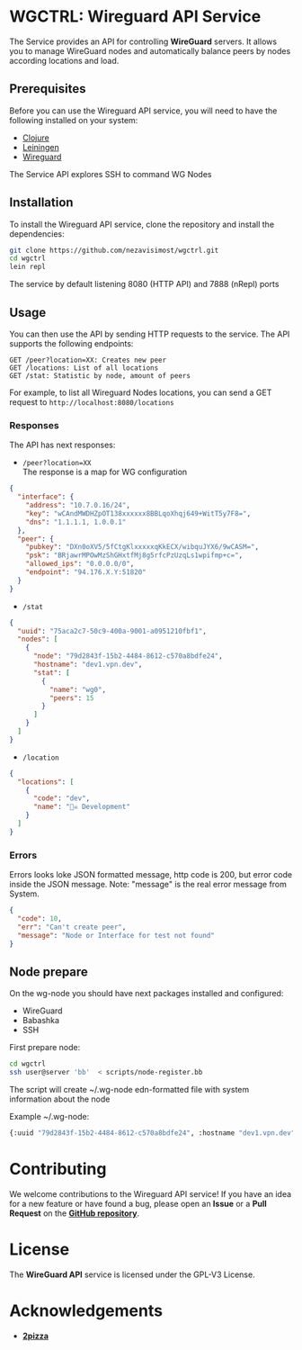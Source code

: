 # WGCTRL: Wireguard API Service

The Service provides an API for controlling **WireGuard** servers.
It allows you to manage WireGuard nodes and automatically
balance peers by nodes according locations and load.

## Prerequisites

Before you can use the Wireguard API service, you will need to have the following installed on your system:

- [Clojure](https://clojure.org/)
- [Leiningen](https://leiningen.org/) 
- [Wireguard](https://www.wireguard.com/)

The Service API explores SSH to command WG Nodes

## Installation

To install the Wireguard API service, clone the repository and install the dependencies:

```bash
git clone https://github.com/nezavisimost/wgctrl.git
cd wgctrl
lein repl 
```

The service by default listening 8080 (HTTP API) and 7888 (nRepl) ports

## Usage

You can then use the API by sending HTTP requests to the service. The API supports the following endpoints:

    GET /peer?location=XX: Creates new peer
    GET /locations: List of all locations 
    GET /stat: Statistic by node, amount of peers
    
For example, to list all Wireguard Nodes locations, 
you can send a GET request to `http://localhost:8080/locations`

### Responses 

The API has next responses:

- ``/peer?location=XX``   
The response is a map for WG configuration 
```json 
{
  "interface": {
    "address": "10.7.0.16/24",
    "key": "wCAndMWDHZpOT138xxxxxx8BBLqoXhqj649+WitT5y7F8=",
    "dns": "1.1.1.1, 1.0.0.1"
  },
  "peer": {
    "pubkey": "DXn0oXV5/5fCtgKlxxxxxqKkECX/wibquJYX6/9wCASM=",
    "psk": "BRjawrMPOwMzShGHxtfMj8g5rfcPzUzqLs1wpifmp+c=",
    "allowed_ips": "0.0.0.0/0",
    "endpoint": "94.176.X.Y:51820"
  }
}
```

- ``/stat``

```json
{
  "uuid": "75aca2c7-50c9-400a-9001-a0951210fbf1",
  "nodes": [
    {
      "node": "79d2843f-15b2-4484-8612-c570a8bdfe24",
      "hostname": "dev1.vpn.dev",
      "stat": [
        {
          "name": "wg0",
          "peers": 15
        }
      ]
    }
  ]
}     
```

- ``/location`` 

```json
{
  "locations": [
    {
      "code": "dev",
      "name": "🏴‍☠️ Development"
    }
  ]
}

```
### Errors

Errors looks loke JSON formatted message, http code is 200, but error code inside the JSON message.
Note: "message" is the real error message from System. 

```json
{
  "code": 10,
  "err": "Can't create peer",
  "message": "Node or Interface for test not found"
}
```


## Node prepare 

On the wg-node you should have next packages installed and configured:

- WireGuard 
- Babashka 
- SSH 

First prepare node: 

```bash 
cd wgctrl
ssh user@server 'bb'  < scripts/node-register.bb
```

The script will create ~/.wg-node edn-formatted file with system information about the node

Example ~/.wg-node: 

```bash
{:uuid "79d2843f-15b2-4484-8612-c570a8bdfe24", :hostname "dev1.vpn.dev", :default-interface "ens3", :interfaces [{:name "wg0", :subnet {:inet "10.7.0.1/24,", :inet6 "fddd:2c4:2c4:2c4::1/64"}, :port "51820", :public-key "DXn0oXV5/5fCtgKlf9VjqKkECX/wibquJYX6/9wCASM=", :endpoint {:inet "94.176.X.Y", :inet6 "2a02:7b40:5eb0:eedc::1"}}]}
```

# Contributing

We welcome contributions to the Wireguard API service! If you have an idea for a new feature or have found a bug, please open an **Issue** or a **Pull Request** on the [**GitHub repository**](https://github.com/nezavisimost/wgctrl).

# License

The **WireGuard API** service is licensed under the GPL-V3 License.

# Acknowledgements
- [**2pizza**](https://github.com/the2pizza)



